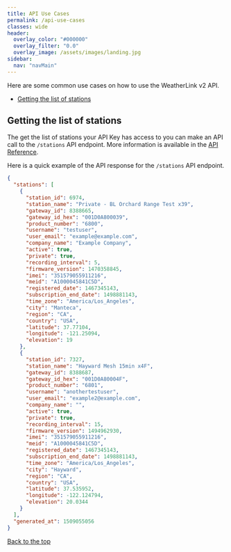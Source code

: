 ```yaml
---
title: API Use Cases
permalink: /api-use-cases
classes: wide
header:
  overlay_color: "#000000"
  overlay_filter: "0.0"
  overlay_image: /assets/images/landing.jpg
sidebar:
  nav: "navMain"
---
```


<a name="top"></a>

Here are some common use cases on how to use the WeatherLink v2 API.

- <a href="#getting-the-list-of-stations">Getting the list of stations</a>

<a name="getting-the-list-of-stations"></a>
## Getting the list of stations

The get the list of stations your API Key has access to you can make an API call to the `/stations` API endpoint. More information is available in the <a href="api-reference">API Reference</a>.

Here is a quick example of the API response for the `/stations` API endpoint.

```json
{
  "stations": [
    {
      "station_id": 6974,
      "station_name": "Private - BL Orchard Range Test x39",
      "gateway_id": 8388665,
      "gateway_id_hex": "001D0A800039",
      "product_number": "6800",
      "username": "testuser",
      "user_email": "example@example.com",
      "company_name": "Example Company",
      "active": true,
      "private": true,
      "recording_interval": 5,
      "firmware_version": 1470358845,
      "imei": "351579055911216",
      "meid": "A1000045841C5D",
      "registered_date": 1467345143,
      "subscription_end_date": 1498881143,
      "time_zone": "America/Los_Angeles",
      "city": "Manteca",
      "region": "CA",
      "country": "USA",
      "latitude": 37.77104,
      "longitude": -121.25094,
      "elevation": 19
    },
    {
      "station_id": 7327,
      "station_name": "Hayward Mesh 15min x4F",
      "gateway_id": 8388687,
      "gateway_id_hex": "001D0A80004F",
      "product_number": "6801",
      "username": "anothertestuser",
      "user_email": "example2@example.com",
      "company_name": "",
      "active": true,
      "private": true,
      "recording_interval": 15,
      "firmware_version": 1494962930,
      "imei": "351579055911216",
      "meid": "A1000045841C5D",
      "registered_date": 1467345143,
      "subscription_end_date": 1498881143,
      "time_zone": "America/Los_Angeles",
      "city": "Hayward",
      "region": "CA",
      "country": "USA",
      "latitude": 37.535952,
      "longitude": -122.124794,
      "elevation": 20.0344
    }
  ],
  "generated_at": 1509055056
}
```

<a href="#top">Back to the top</a>
